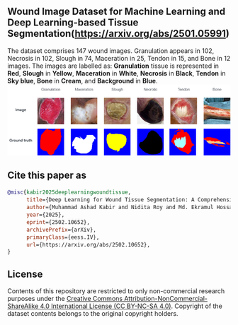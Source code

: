 ## Wound Image Dataset for Machine Learning and Deep Learning-based Tissue Segmentation(https://arxiv.org/abs/2501.05991)

The dataset comprises 147 wound images. Granulation appears in 102, Necrosis in 102, Slough in 74, Maceration in 25, Tendon in 15, and Bone in 12 images.
The images are labelled as: **Granulation** tissue is represented in **Red**, **Slough** in **Yellow**, **Maceration** in **White**, **Necrosis** in **Black**, **Tendon** in **Sky blue**, **Bone** in **Cream**, and **Background** in **Blue**.
![image](https://github.com/akabircs/WoundTissue/blob/main/sample.png)
## Cite this paper as
```bibtex
@misc{kabir2025deeplearningwoundtissue,
      title={Deep Learning for Wound Tissue Segmentation: A Comprehensive Evaluation using A Novel Dataset}, 
      author={Muhammad Ashad Kabir and Nidita Roy and Md. Ekramul Hossain and Jill Featherston and Sayed Ahmed},
      year={2025},
      eprint={2502.10652},
      archivePrefix={arXiv},
      primaryClass={eess.IV},
      url={https://arxiv.org/abs/2502.10652}, 
}
```
## License
Contents of this repository are restricted to only non-commercial research purposes under the [Creative Commons Attribution-NonCommercial-ShareAlike 4.0 International License (CC BY-NC-SA 4.0)](https://creativecommons.org/licenses/by-nc-sa/4.0/). Copyright of the dataset contents belongs to the original copyright holders.
